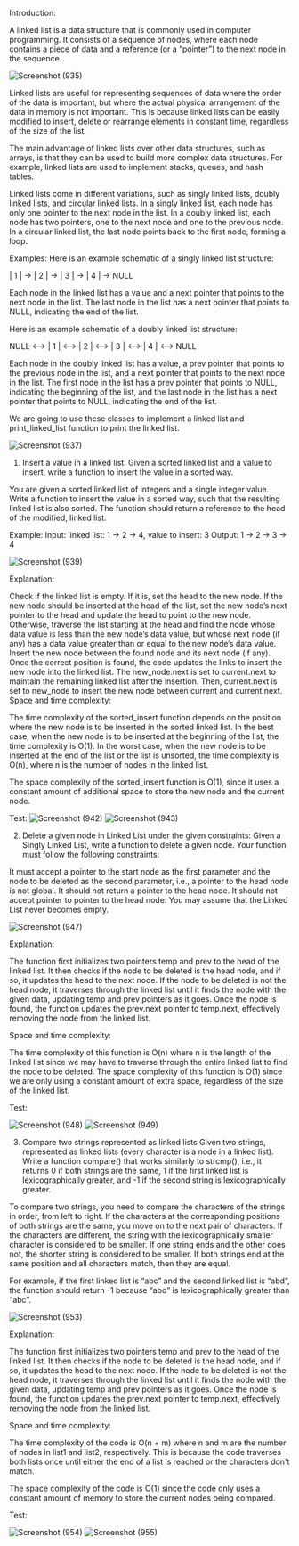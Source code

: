 Introduction:

A linked list is a data structure that is commonly used in computer programming. It consists of a sequence of nodes, where each node contains a piece of data and a reference (or a “pointer”) to the next node in the sequence.

![Screenshot (935)](https://github.com/Nadia-Mas/LeetCode_Solutions/assets/88572957/227459ca-74d6-48b1-9114-7d52251df9e4)

Linked lists are useful for representing sequences of data where the order of the data is important, but where the actual physical arrangement of the data in memory is not important. This is because linked lists can be easily modified to insert, delete or rearrange elements in constant time, regardless of the size of the list.

The main advantage of linked lists over other data structures, such as arrays, is that they can be used to build more complex data structures. For example, linked lists are used to implement stacks, queues, and hash tables.

Linked lists come in different variations, such as singly linked lists, doubly linked lists, and circular linked lists. In a singly linked list, each node has only one pointer to the next node in the list. In a doubly linked list, each node has two pointers, one to the next node and one to the previous node. In a circular linked list, the last node points back to the first node, forming a loop.

Examples: Here is an example schematic of a singly linked list structure:

| 1 | -> | 2 | -> | 3 | -> | 4 | -> NULL

Each node in the linked list has a value and a next pointer that points to the next node in the list. The last node in the list has a next pointer that points to NULL, indicating the end of the list.

Here is an example schematic of a doubly linked list structure:

NULL <--> | 1 | <--> | 2 | <--> | 3 | <--> | 4 | <--> NULL

Each node in the doubly linked list has a value, a prev pointer that points to the previous node in the list, and a next pointer that points to the next node in the list. The first node in the list has a prev pointer that points to NULL, indicating the beginning of the list, and the last node in the list has a next pointer that points to NULL, indicating the end of the list.

We are going to use these classes to implement a linked list and print_linked_list function to print the linked list.

![Screenshot (937)](https://github.com/Nadia-Mas/LeetCode_Solutions/assets/88572957/68837189-6d5d-4934-b77f-2c6862d69d86)

1. Insert a value in a linked list:
Given a sorted linked list and a value to insert, write a function to insert the value in a sorted way.

You are given a sorted linked list of integers and a single integer value. Write a function to insert the value in a sorted way, such that the resulting linked list is also sorted. The function should return a reference to the head of the modified, linked list.

Example: Input: linked list: 1 -> 2 -> 4, value to insert: 3 Output: 1 -> 2 -> 3 -> 4

![Screenshot (939)](https://github.com/Nadia-Mas/LeetCode_Solutions/assets/88572957/08426e19-74b8-4920-9367-ac93ad62a078)

Explanation:

Check if the linked list is empty. If it is, set the head to the new node.
If the new node should be inserted at the head of the list, set the new node’s next pointer to the head and update the head to point to the new node.
Otherwise, traverse the list starting at the head and find the node whose data value is less than the new node’s data value, but whose next node (if any) has a data value greater than or equal to the new node’s data value.
Insert the new node between the found node and its next node (if any). Once the correct position is found, the code updates the links to insert the new node into the linked list. The new_node.next is set to current.next to maintain the remaining linked list after the insertion. Then, current.next is set to new_node to insert the new node between current and current.next.
Space and time complexity:

The time complexity of the sorted_insert function depends on the position where the new node is to be inserted in the sorted linked list. In the best case, when the new node is to be inserted at the beginning of the list, the time complexity is O(1). In the worst case, when the new node is to be inserted at the end of the list or the list is unsorted, the time complexity is O(n), where n is the number of nodes in the linked list.

The space complexity of the sorted_insert function is O(1), since it uses a constant amount of additional space to store the new node and the current node.

Test:
![Screenshot (942)](https://github.com/Nadia-Mas/LeetCode_Solutions/assets/88572957/ea21828a-2a7c-4529-9877-037b345aa281)
![Screenshot (943)](https://github.com/Nadia-Mas/LeetCode_Solutions/assets/88572957/c5e703ba-6877-46a3-bee8-4a4e2ecb6106)

2. Delete a given node in Linked List under the given constraints:
Given a Singly Linked List, write a function to delete a given node. Your function must follow the following constraints:

It must accept a pointer to the start node as the first parameter and the node to be deleted as the second parameter, i.e., a pointer to the head node is not global.
It should not return a pointer to the head node.
It should not accept pointer to pointer to the head node. You may assume that the Linked List never becomes empty.

![Screenshot (947)](https://github.com/Nadia-Mas/LeetCode_Solutions/assets/88572957/5b353262-0923-49ab-a205-5eb6e8f88f65)

Explanation:

The function first initializes two pointers temp and prev to the head of the linked list. It then checks if the node to be deleted is the head node, and if so, it updates the head to the next node. If the node to be deleted is not the head node, it traverses through the linked list until it finds the node with the given data, updating temp and prev pointers as it goes. Once the node is found, the function updates the prev.next pointer to temp.next, effectively removing the node from the linked list.

Space and time complexity:

The time complexity of this function is O(n) where n is the length of the linked list since we may have to traverse through the entire linked list to find the node to be deleted. The space complexity of this function is O(1) since we are only using a constant amount of extra space, regardless of the size of the linked list.

Test:

![Screenshot (948)](https://github.com/Nadia-Mas/LeetCode_Solutions/assets/88572957/7bed297a-a493-405c-ac95-0903deaf2c77)
![Screenshot (949)](https://github.com/Nadia-Mas/LeetCode_Solutions/assets/88572957/2715d799-7b21-48ae-931a-fecbae704501)


3. Compare two strings represented as linked lists
Given two strings, represented as linked lists (every character is a node in a linked list). Write a function compare() that works similarly to strcmp(), i.e., it returns 0 if both strings are the same, 1 if the first linked list is lexicographically greater, and -1 if the second string is lexicographically greater.

To compare two strings, you need to compare the characters of the strings in order, from left to right. If the characters at the corresponding positions of both strings are the same, you move on to the next pair of characters. If the characters are different, the string with the lexicographically smaller character is considered to be smaller. If one string ends and the other does not, the shorter string is considered to be smaller. If both strings end at the same position and all characters match, then they are equal.

For example, if the first linked list is “abc” and the second linked list is “abd”, the function should return -1 because “abd” is lexicographically greater than “abc”.

![Screenshot (953)](https://github.com/Nadia-Mas/LeetCode_Solutions/assets/88572957/4435f1b9-9238-4af3-8f10-d09b9566fb8d)

Explanation:

The function first initializes two pointers temp and prev to the head of the linked list. It then checks if the node to be deleted is the head node, and if so, it updates the head to the next node. If the node to be deleted is not the head node, it traverses through the linked list until it finds the node with the given data, updating temp and prev pointers as it goes. Once the node is found, the function updates the prev.next pointer to temp.next, effectively removing the node from the linked list.

Space and time complexity:

The time complexity of the code is O(n + m) where n and m are the number of nodes in list1 and list2, respectively. This is because the code traverses both lists once until either the end of a list is reached or the characters don't match.

The space complexity of the code is O(1) since the code only uses a constant amount of memory to store the current nodes being compared.

Test:

![Screenshot (954)](https://github.com/Nadia-Mas/LeetCode_Solutions/assets/88572957/bac2c064-56e4-4f17-807d-3d7706152ed3)
![Screenshot (955)](https://github.com/Nadia-Mas/LeetCode_Solutions/assets/88572957/a9ca28d0-799f-4c42-988d-618a49863139)




